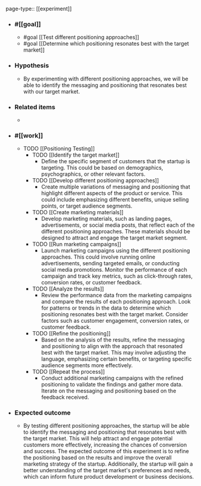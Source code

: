 page-type:: [[experiment]]



  - ### #[[goal]]
    - #goal [[Test different positioning approaches]]
    - #goal [[Determine which positioning resonates best with the target market]]
  - ### Hypothesis
    - By experimenting with different positioning approaches, we will be able to identify the messaging and positioning that resonates best with our target market.
  - ### Related items
    - 
  - ### #[[work]]
    - TODO [[Positioning Testing]]
      - TODO [[Identify the target market]]
        - Define the specific segment of customers that the startup is targeting. This could be based on demographics, psychographics, or other relevant factors.
      - TODO [[Develop different positioning approaches]]
        - Create multiple variations of messaging and positioning that highlight different aspects of the product or service. This could include emphasizing different benefits, unique selling points, or target audience segments.
      - TODO [[Create marketing materials]]
        - Develop marketing materials, such as landing pages, advertisements, or social media posts, that reflect each of the different positioning approaches. These materials should be designed to attract and engage the target market segment.
      - TODO [[Run marketing campaigns]]
        - Launch marketing campaigns using the different positioning approaches. This could involve running online advertisements, sending targeted emails, or conducting social media promotions. Monitor the performance of each campaign and track key metrics, such as click-through rates, conversion rates, or customer feedback.
      - TODO [[Analyze the results]]
        - Review the performance data from the marketing campaigns and compare the results of each positioning approach. Look for patterns or trends in the data to determine which positioning resonates best with the target market. Consider factors such as customer engagement, conversion rates, or customer feedback.
      - TODO [[Refine the positioning]]
        - Based on the analysis of the results, refine the messaging and positioning to align with the approach that resonated best with the target market. This may involve adjusting the language, emphasizing certain benefits, or targeting specific audience segments more effectively.
      - TODO [[Repeat the process]]
        - Conduct additional marketing campaigns with the refined positioning to validate the findings and gather more data. Iterate on the messaging and positioning based on the feedback received.
  - ### Expected outcome
    - By testing different positioning approaches, the startup will be able to identify the messaging and positioning that resonates best with the target market. This will help attract and engage potential customers more effectively, increasing the chances of conversion and success. The expected outcome of this experiment is to refine the positioning based on the results and improve the overall marketing strategy of the startup. Additionally, the startup will gain a better understanding of the target market's preferences and needs, which can inform future product development or business decisions.

